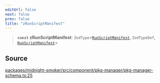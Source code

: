 ```yaml
---
editUrl: false
next: false
prev: false
title: "zRunScriptManifest"
---
```


> **`const`** **zRunScriptManifest**: `ZodType`\<[`RunScriptManifest`](/api/midnight-smoker/midnight-smoker/pkg-manager/interfaces/runscriptmanifest/), `ZodTypeDef`, [`RunScriptManifest`](/api/midnight-smoker/midnight-smoker/pkg-manager/interfaces/runscriptmanifest/)\>

## Source

[packages/midnight-smoker/src/component/pkg-manager/pkg-manager-schema.ts:25](https://github.com/boneskull/midnight-smoker/blob/417858b/packages/midnight-smoker/src/component/pkg-manager/pkg-manager-schema.ts#L25)
